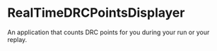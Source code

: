 # RealTimeDRCPointsDisplayer
An application that counts DRC points for you during your run or your replay.
